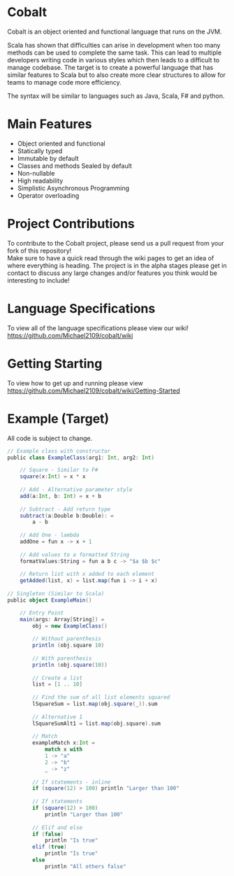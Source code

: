 # Cobalt

Cobalt is an object oriented and functional language that runs on the JVM.

Scala has shown that difficulties can arise in development when too many methods can be used to complete the same task. This can lead to multiple developers writing code in various styles which then leads to a difficult to manage codebase. The target is to create a powerful language that has similar features to Scala but to also create more clear structures to allow for teams to manage code more efficiency.

The syntax will be similar to languages such as Java, Scala, F# and python.  

# Main Features
* Object oriented and functional  
* Statically typed
* Immutable by default
* Classes and methods Sealed by default
* Non-nullable
* High readability    
* Simplistic Asynchronous Programming  
* Operator overloading

# Project Contributions
To contribute to the Cobalt project, please send us a pull request from your fork of this repository!  
Make sure to have a quick read through the wiki pages to get an idea of where everything is heading. The project is in the alpha stages please get in contact to discuss any large changes and/or features you think would be interesting to include!

# Language Specifications
To view all of the language specifications please view our wiki!  
https://github.com/Michael2109/cobalt/wiki

# Getting Starting
To view how to get up and running please view  
https://github.com/Michael2109/cobalt/wiki/Getting-Started

# Example (Target)
All code is subject to change. 
```scala
// Example class with constructor
public class ExampleClass(arg1: Int, arg2: Int)

    // Square - Similar to F#
    square(x:Int) = x * x
    
    // Add - Alternative parameter style
    add(a:Int, b: Int) = x + b
    
    // Subtract - Add return type
    subtract(a:Double b:Double): = 
        a - b
        
    // Add One - lambda
    addOne = fun x -> x + 1
    
    // Add values to a formatted String
    formatValues:String = fun a b c -> "$a $b $c"
    
    // Return list with x added to each element
    getAdded(list, x) = list.map(fun i -> i + x)
    
// Singleton (Similar to Scala)
public object ExampleMain()

    // Entry Point
    main(args: Array[String]) =
        obj = new ExampleClass()
        
        // Without parenthesis
        println (obj.square 10)
        
        // With parenthesis
        println (obj.square(10))
        
        // Create a list
        list = [1 .. 10]
        
        // Find the sum of all list elements squared
        lSquareSum = list.map(obj.square(_)).sum
        
        // Alternative 1
        lSquareSumAlt1 = list.map(obj.square).sum
            
        // Match 
        exampleMatch x:Int = 
            match x with
            1 -> "a"
            2 -> "b"
            _ -> "z"
        
        // If statements - inline
        if (square(12) > 100) println "Larger than 100"
        
        // If statements
        if (square(12) > 100)
            println "Larger than 100"
            
        // Elif and else
        if (false)
            println "Is true"
        elif (true)
            println "Is true"
        else 
            println "All others false"
```
